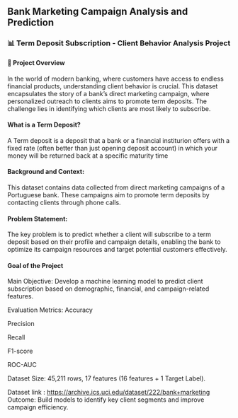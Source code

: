 ## Bank Marketing Campaign Analysis and Prediction 
### 📊 Term Deposit Subscription - Client Behavior Analysis Project

#### 📝 Project Overview

In the world of modern banking, where customers have access to endless financial products, understanding client behavior is crucial. This dataset encapsulates the story of a bank’s direct marketing campaign, where personalized outreach to clients aims to promote term deposits. The challenge lies in identifying which clients are most likely to subscribe.


#### What is a Term Deposit?
A Term deposit is a deposit that a bank or a financial institurion offers with a fixed rate (often better than just opening deposit account) in which your money will be returned back at a specific maturity time

#### Background and Context:
This dataset contains data collected from direct marketing campaigns of a Portuguese bank. These campaigns aim to promote term deposits by contacting clients through phone calls.

#### Problem Statement:
The key problem is to predict whether a client will subscribe to a term deposit based on their profile and campaign details, enabling the bank to optimize its campaign resources and target potential customers effectively.

#### Goal of the Project
Main Objective:
Develop a machine learning model to predict client subscription based on demographic, financial, and campaign-related features.

Evaluation Metrics:
Accuracy

Precision

Recall

F1-score

ROC-AUC

Dataset Size: 45,211 rows, 17 features (16 features + 1 Target Label).

Dataset link : https://archive.ics.uci.edu/dataset/222/bank+marketing
Outcome: Build models to identify key client segments and improve campaign efficiency.
